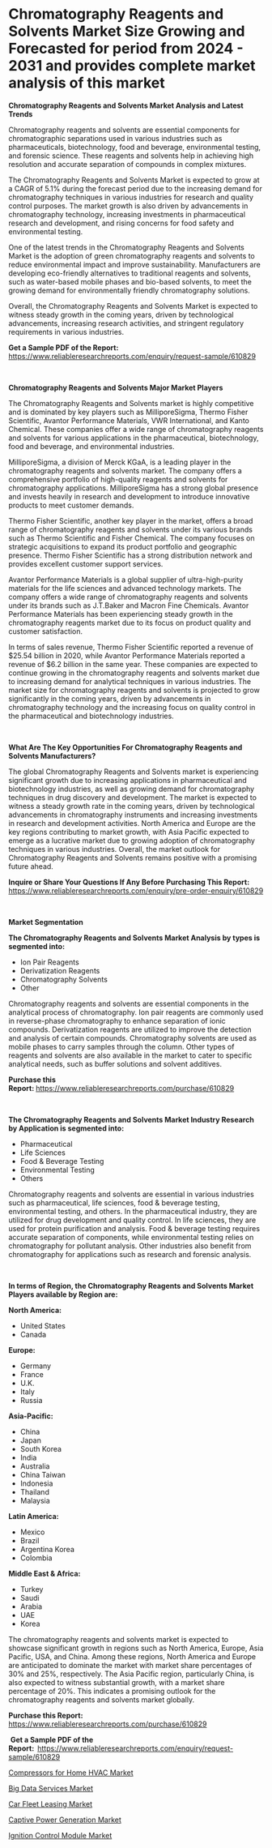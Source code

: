 <p><h1>Chromatography Reagents and Solvents Market Size Growing and Forecasted for period from 2024 - 2031 and provides complete market analysis of this market</h1></p><p><strong>Chromatography Reagents and Solvents Market Analysis and Latest Trends</strong></p>
<p><p>Chromatography reagents and solvents are essential components for chromatographic separations used in various industries such as pharmaceuticals, biotechnology, food and beverage, environmental testing, and forensic science. These reagents and solvents help in achieving high resolution and accurate separation of compounds in complex mixtures.</p><p>The Chromatography Reagents and Solvents Market is expected to grow at a CAGR of 5.1% during the forecast period due to the increasing demand for chromatography techniques in various industries for research and quality control purposes. The market growth is also driven by advancements in chromatography technology, increasing investments in pharmaceutical research and development, and rising concerns for food safety and environmental testing.</p><p>One of the latest trends in the Chromatography Reagents and Solvents Market is the adoption of green chromatography reagents and solvents to reduce environmental impact and improve sustainability. Manufacturers are developing eco-friendly alternatives to traditional reagents and solvents, such as water-based mobile phases and bio-based solvents, to meet the growing demand for environmentally friendly chromatography solutions.</p><p>Overall, the Chromatography Reagents and Solvents Market is expected to witness steady growth in the coming years, driven by technological advancements, increasing research activities, and stringent regulatory requirements in various industries.</p></p>
<p><strong>Get a Sample PDF of the Report:&nbsp;</strong> <a href="https://www.reliableresearchreports.com/enquiry/request-sample/610829">https://www.reliableresearchreports.com/enquiry/request-sample/610829</a></p>
<p>&nbsp;</p>
<p><strong>Chromatography Reagents and Solvents Major Market Players</strong></p>
<p><p>The Chromatography Reagents and Solvents market is highly competitive and is dominated by key players such as MilliporeSigma, Thermo Fisher Scientific, Avantor Performance Materials, VWR International, and Kanto Chemical. These companies offer a wide range of chromatography reagents and solvents for various applications in the pharmaceutical, biotechnology, food and beverage, and environmental industries.</p><p>MilliporeSigma, a division of Merck KGaA, is a leading player in the chromatography reagents and solvents market. The company offers a comprehensive portfolio of high-quality reagents and solvents for chromatography applications. MilliporeSigma has a strong global presence and invests heavily in research and development to introduce innovative products to meet customer demands.</p><p>Thermo Fisher Scientific, another key player in the market, offers a broad range of chromatography reagents and solvents under its various brands such as Thermo Scientific and Fisher Chemical. The company focuses on strategic acquisitions to expand its product portfolio and geographic presence. Thermo Fisher Scientific has a strong distribution network and provides excellent customer support services.</p><p>Avantor Performance Materials is a global supplier of ultra-high-purity materials for the life sciences and advanced technology markets. The company offers a wide range of chromatography reagents and solvents under its brands such as J.T.Baker and Macron Fine Chemicals. Avantor Performance Materials has been experiencing steady growth in the chromatography reagents market due to its focus on product quality and customer satisfaction.</p><p>In terms of sales revenue, Thermo Fisher Scientific reported a revenue of $25.54 billion in 2020, while Avantor Performance Materials reported a revenue of $6.2 billion in the same year. These companies are expected to continue growing in the chromatography reagents and solvents market due to increasing demand for analytical techniques in various industries. The market size for chromatography reagents and solvents is projected to grow significantly in the coming years, driven by advancements in chromatography technology and the increasing focus on quality control in the pharmaceutical and biotechnology industries.</p></p>
<p>&nbsp;</p>
<p><strong>What Are The Key Opportunities For Chromatography Reagents and Solvents Manufacturers?</strong></p>
<p><p>The global Chromatography Reagents and Solvents market is experiencing significant growth due to increasing applications in pharmaceutical and biotechnology industries, as well as growing demand for chromatography techniques in drug discovery and development. The market is expected to witness a steady growth rate in the coming years, driven by technological advancements in chromatography instruments and increasing investments in research and development activities. North America and Europe are the key regions contributing to market growth, with Asia Pacific expected to emerge as a lucrative market due to growing adoption of chromatography techniques in various industries. Overall, the market outlook for Chromatography Reagents and Solvents remains positive with a promising future ahead.</p></p>
<p><strong>Inquire or Share Your Questions If Any Before Purchasing This Report:</strong> <a href="https://www.reliableresearchreports.com/enquiry/pre-order-enquiry/610829">https://www.reliableresearchreports.com/enquiry/pre-order-enquiry/610829</a></p>
<p>&nbsp;</p>
<p><strong>Market Segmentation</strong></p>
<p><strong>The Chromatography Reagents and Solvents Market Analysis by types is segmented into:</strong></p>
<p><ul><li>Ion Pair Reagents</li><li>Derivatization Reagents</li><li>Chromatography Solvents</li><li>Other</li></ul></p>
<p><p>Chromatography reagents and solvents are essential components in the analytical process of chromatography. Ion pair reagents are commonly used in reverse-phase chromatography to enhance separation of ionic compounds. Derivatization reagents are utilized to improve the detection and analysis of certain compounds. Chromatography solvents are used as mobile phases to carry samples through the column. Other types of reagents and solvents are also available in the market to cater to specific analytical needs, such as buffer solutions and solvent additives.</p></p>
<p><strong>Purchase this Report:&nbsp;</strong><a href="https://www.reliableresearchreports.com/purchase/610829">https://www.reliableresearchreports.com/purchase/610829</a></p>
<p>&nbsp;</p>
<p><strong>The Chromatography Reagents and Solvents Market Industry Research by Application is segmented into:</strong></p>
<p><ul><li>Pharmaceutical</li><li>Life Sciences</li><li>Food & Beverage Testing</li><li>Environmental Testing</li><li>Others</li></ul></p>
<p><p>Chromatography reagents and solvents are essential in various industries such as pharmaceutical, life sciences, food & beverage testing, environmental testing, and others. In the pharmaceutical industry, they are utilized for drug development and quality control. In life sciences, they are used for protein purification and analysis. Food & beverage testing requires accurate separation of components, while environmental testing relies on chromatography for pollutant analysis. Other industries also benefit from chromatography for applications such as research and forensic analysis.</p></p>
<p>&nbsp;</p>
<p><strong>In terms of Region, the Chromatography Reagents and Solvents Market Players available by Region are:</strong></p>
<p>
    <p> <strong> North America: </strong>
        <ul>
            <li>United States</li>
            <li>Canada</li>
        </ul>
        </p> 
    <p> <strong> Europe: </strong>
        <ul>
            <li>Germany</li>
            <li>France</li>
            <li>U.K.</li>
            <li>Italy</li>
            <li>Russia</li>
        </ul>
        </p> 
    <p> <strong> Asia-Pacific: </strong>
        <ul>
            <li>China</li>
            <li>Japan</li>
            <li>South Korea</li>
            <li>India</li>
            <li>Australia</li>
            <li>China Taiwan</li>
            <li>Indonesia</li>
            <li>Thailand</li>
            <li>Malaysia</li>
        </ul>
        </p> 
    <p> <strong> Latin America: </strong>
        <ul>
            <li>Mexico</li>
            <li>Brazil</li>
            <li>Argentina Korea</li>
            <li>Colombia</li>
        </ul>
        </p> 
    <p> <strong> Middle East & Africa: </strong>
        <ul>
            <li>Turkey</li>
            <li>Saudi</li>
            <li>Arabia</li>
            <li>UAE</li>
            <li>Korea</li>
        </ul>
    </p>
    </p>
<p><p>The chromatography reagents and solvents market is expected to showcase significant growth in regions such as North America, Europe, Asia Pacific, USA, and China. Among these regions, North America and Europe are anticipated to dominate the market with market share percentages of 30% and 25%, respectively. The Asia Pacific region, particularly China, is also expected to witness substantial growth, with a market share percentage of 20%. This indicates a promising outlook for the chromatography reagents and solvents market globally.</p></p>
<p><strong>Purchase this Report: </strong><a href="https://www.reliableresearchreports.com/purchase/610829">https://www.reliableresearchreports.com/purchase/610829</a></p>
<p>&nbsp;<strong>Get a Sample PDF of the Report:&nbsp;&nbsp;</strong><a href="https://www.reliableresearchreports.com/enquiry/request-sample/610829">https://www.reliableresearchreports.com/enquiry/request-sample/610829</a></p>
<p><strong></strong></p>
<p><p><a href="https://github.com/brentleyjimmiealvaradoz4l1rea/Market-Research-Report-List-1/blob/main/compressors-for-home-hvac-market.md">Compressors for Home HVAC Market</a></p><p><a href="https://medium.com/@tammyfreeman2022/big-data-services-market-comprehensive-assessment-by-type-application-and-geography-c7675b5c07ec">Big Data Services Market</a></p><p><a href="https://medium.com/@crystalpierce09/car-fleet-leasing-market-analysis-its-cagr-market-segmentation-and-global-industry-overview-7ecdd8b12762">Car Fleet Leasing Market</a></p><p><a href="https://medium.com/@crystalpierce09/decoding-captive-power-generation-market-metrics-market-share-trends-and-growth-patterns-fbd4d002fac8">Captive Power Generation Market</a></p><p><a href="https://github.com/Angelnienowdseej3e45z3p8c/Market-Research-Report-List-1/blob/main/ignition-control-module-market.md">Ignition Control Module Market</a></p></p>